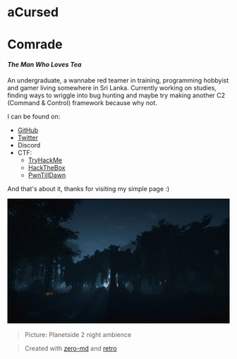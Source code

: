 # aCursed
# Comrade
#### *The Man Who Loves Tea*

An undergraduate, a wannabe red teamer in training, programming hobbyist and gamer living somewhere in Sri Lanka. Currently working on studies, finding ways to wriggle into bug hunting and maybe try making another C2 (Command & Control) framework because why not.

I can be found on:
- [GitHub](https://github.com/aCursedComrade)
- [Twitter](https://twitter.com/aCursed_Comrade)
- Discord
- CTF:
  - [TryHackMe](https://tryhackme.com/p/aCursedComrade)
  - [HackTheBox](https://app.hackthebox.com/profile/719962)
  - [PwnTillDawn](https://online.pwntilldawn.com/Achievements/3351)

And that's about it, thanks for visiting my simple page :)

![](assets/d222f2a.jpg)

> Picture: Planetside 2 night ambience

> Created with [zero-md](https://github.com/zerodevx/zero-md) and [retro](https://markdowncss.github.io/retro/)
